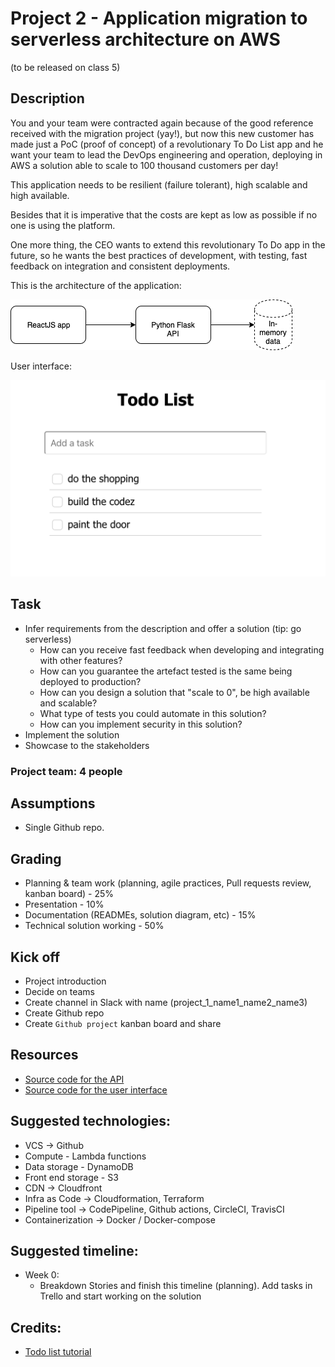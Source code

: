 # Project 2 - Application migration to serverless architecture on AWS

(to be released on class 5)

## Description

You and your team were contracted again because of the good reference received with the migration project (yay!), but now this new customer has made just a PoC (proof of concept) of a revolutionary To Do List app and he want your team to lead the DevOps engineering and operation, deploying in AWS a solution able to scale to 100 thousand customers per day!

This application needs to be resilient (failure tolerant), high scalable and high available.

Besides that it is imperative that the costs are kept as low as possible if no one is using the platform.

One more thing, the CEO wants to extend this revolutionary To Do app in the future, so he wants the best practices of development, with testing, fast feedback on integration and consistent deployments.

This is the architecture of the application:

![](application/docs/pythonflask.png)


User interface:

![](application/docs/todo_ss.png)


## Task

- Infer requirements from the description and offer a solution (tip: go serverless)
	- How can you receive fast feedback when developing and integrating with other features?
	- How can you guarantee the artefact tested is the same being deployed to production?
	- How can you design a solution that "scale to 0", be high available and scalable?
	- What type of tests you could automate in this solution?
	- How can you implement security in this solution?
- Implement the solution
- Showcase to the stakeholders

### Project team: 4 people

## Assumptions
- Single Github repo.

## Grading
- Planning & team work (planning, agile practices, Pull requests review, kanban board) - 25%
- Presentation - 10%
- Documentation (READMEs, solution diagram, etc) - 15%
- Technical solution working - 50%

## Kick off
- Project introduction
- Decide on teams
- Create channel in Slack with name (project_1_name1_name2_name3)
- Create Github repo
- Create `Github project` kanban board and share 

## Resources
- [Source code for the API](application/api/)
- [Source code for the user interface](application/web/)

## Suggested technologies:
- VCS → Github
- Compute - Lambda functions 
- Data storage - DynamoDB
- Front end storage - S3
- CDN → Cloudfront
- Infra as Code → Cloudformation, Terraform
- Pipeline tool → CodePipeline, Github actions, CircleCI, TravisCI
- Containerization → Docker / Docker-compose

## Suggested timeline:
- Week 0:
  - Breakdown Stories and finish this timeline (planning). Add tasks in Trello and start working on the solution

## Credits:
- [Todo list tutorial](https://medium.com/@pamit/todo-list-building-a-react-app-with-rails-api-7a3027907665)
